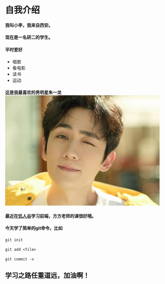 # 自我介绍
#### 我叫小李，我来自西安。
#### 现在是一名研二的学生。
#### 平时爱好
- 唱歌
- 看电影
- 读书
- 运动
#### 这是我最喜欢的男明星朱一龙![照片](https://github.com/limeng678/blog-test/blob/master/long.png)
#### 最近在[饥人谷](https://xiedaimala.cogim/tasks/3925b166-9bf7-479f-9fc8-9ccac8e5a57d/video_tutorials/aed84751-702e-4b98-a20a-bc2519ce02f9)学习前端，方方老师的课很好哦。
#### 今天学了简单的git命令，比如
```git init```

```git add <file>```

```git commit -v```
## 学习之路任重道远，加油啊！
